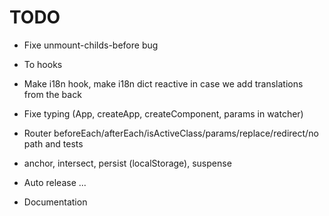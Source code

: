 # TODO

- Fixe unmount-childs-before bug

- To hooks
- Make i18n hook, make i18n dict reactive in case we add translations from the back
- Fixe typing (App, createApp, createComponent, params in watcher)

- Router beforeEach/afterEach/isActiveClass/params/replace/redirect/no path and tests
- anchor, intersect, persist (localStorage), suspense

- Auto release ...
- Documentation

